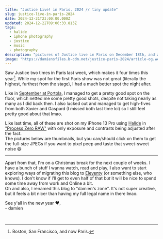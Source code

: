 ```yaml
---
title: "Justice Live! in Paris, 2024 // tiny update"
slug: justice-live-in-paris-2024
date: 2024-12-21T23:00:00.000Z
updated: 2024-12-22T09:06:33.813Z
tags:
  - halide
  - iphone photography
  - justice
  - music
  - photography
description: "pictures of Justice live in Paris on December 18th, and a tiny update"
image: "https://damiensfiles.b-cdn.net/justice-paris-2024/article-og.webp"
---
```


Saw Justice two times in Paris last week, which makes it four times this year[^1]. While my spot for the first Paris show was not great (literally the highest, furthest from the stage), I had a much better spot the night after.

Like in [September at Portola](https://damien.zone/justice-at-portola-2024/), I managed to get a pretty good spot on the floor, which netted me some pretty good shots, despite not taking nearly as many as I did back then. I also lucked out and managed to get high-fives from both Xavier and Gaspard (I missed both last time lol) so I still feel pretty good about that lmao.

Like last time, all of these are shot on my iPhone 13 Pro using [Halide](https://halide.cam/) in ["Process Zero RAW"](https://www.lux.camera/introducing-process-zero-for-iphone/) with only exposure and contrasts being adjusted after the fact.  
The pictures below are thumbnails, but you can/should click on them to get the full-size JPEGs if you want to pixel peep and taste that sweet-sweet noise 😄

---

Apart from that, I'm on a Christmas break for the next couple of weeks. I have a bunch of stuff I wanna watch, read and play, I also want to start exploring ways of migrating this blog to [Eleventy](https://www.11ty.dev/) (or something else, who knows).
I don't know if I'll get to even half of that _but_ it will be nice to spend some time away from work and Online a bit.  
Oh and also, I renamed this blog to "damien's zone". It's not super creative, but it feels a bit nicer than having my full legal name in there lmao.

See y'all in the new year ❤️,  
\- damien

<a href="https://damiensfiles.b-cdn.net/justice-paris-2024/DMN_20241218212945.jpg"><img src="https://damiensfiles.b-cdn.net/justice-paris-2024/DMN_INSTA_20241218212945.jpg" loading="lazy" decoding="async" alt=""></a>
<a href="https://damiensfiles.b-cdn.net/justice-paris-2024/DMN_20241218214206.jpg"><img src="https://damiensfiles.b-cdn.net/justice-paris-2024/DMN_INSTA_20241218214206.jpg" loading="lazy" decoding="async" alt=""></a>
<a href="https://damiensfiles.b-cdn.net/justice-paris-2024/DMN_20241218215830.jpg"><img src="https://damiensfiles.b-cdn.net/justice-paris-2024/DMN_INSTA_20241218215830.jpg" loading="lazy" decoding="async" alt=""></a>
<a href="https://damiensfiles.b-cdn.net/justice-paris-2024/DMN_20241218222617.jpg"><img src="https://damiensfiles.b-cdn.net/justice-paris-2024/DMN_INSTA_20241218222617.jpg" loading="lazy" decoding="async" alt=""></a>
<a href="https://damiensfiles.b-cdn.net/justice-paris-2024/DMN_20241218222629.jpg"><img src="https://damiensfiles.b-cdn.net/justice-paris-2024/DMN_INSTA_20241218222629.jpg" loading="lazy" decoding="async" alt=""></a>
<a href="https://damiensfiles.b-cdn.net/justice-paris-2024/DMN_20241218223033.jpg"><img src="https://damiensfiles.b-cdn.net/justice-paris-2024/DMN_INSTA_20241218223033.jpg" loading="lazy" decoding="async" alt=""></a>
<a href="https://damiensfiles.b-cdn.net/justice-paris-2024/DMN_20241218223039.jpg"><img src="https://damiensfiles.b-cdn.net/justice-paris-2024/DMN_INSTA_20241218223039.jpg" loading="lazy" decoding="async" alt=""></a>
<a href="https://damiensfiles.b-cdn.net/justice-paris-2024/DMN_20241218223450.jpg"><img src="https://damiensfiles.b-cdn.net/justice-paris-2024/DMN_INSTA_20241218223450.jpg" loading="lazy" decoding="async" alt=""></a>

[^1]: Boston, San Francisco, and now Paris.
